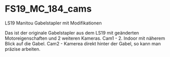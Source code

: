 # FS19_MC_184_cams
LS19 Manitou Gabelstapler mit Modifikationen

Das ist der originale Gabelstapler aus dem LS19 mit geänderten Motoreigenschaften
und 2 weiteren Kameras.
Cam1 - 2. Indoor mit näherem Blick auf die Gabel.
Cam2 - Kamerea direkt hinter der Gabel, so kann man präzise arbeiten.
